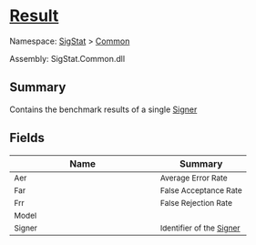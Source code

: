 # [Result](./Result.md)

Namespace: [SigStat]() > [Common](./README.md)

Assembly: SigStat.Common.dll

## Summary
Contains the benchmark results of a single [Signer](https://github.com/hargitomi97/sigstat/blob/master/docs/md/SigStat/Common/Signer.md)

## Fields

| Name | Summary | 
| --- | --- | 
| <sub>Aer</sub><img style="cursor:not-allowed; width:200px;"/>| <sub>Average Error Rate</sub>| <br>
| <sub>Far</sub><img style="cursor:not-allowed; width:200px;"/>| <sub>False Acceptance Rate</sub>| <br>
| <sub>Frr</sub><img style="cursor:not-allowed; width:200px;"/>| <sub>False Rejection Rate</sub>| <br>
| <sub>Model</sub><img style="cursor:not-allowed; width:200px;"/>| <sub></sub>| <br>
| <sub>Signer</sub><img style="cursor:not-allowed; width:200px;"/>| <sub>Identifier of the [Signer](https://github.com/hargitomi97/sigstat/blob/master/docs/md/SigStat/Common/Result.md)</sub>| <br>


